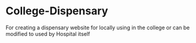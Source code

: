 # College-Dispensary
For creating a dispensary website for locally using in the college or can be modified to used by Hospital itself
